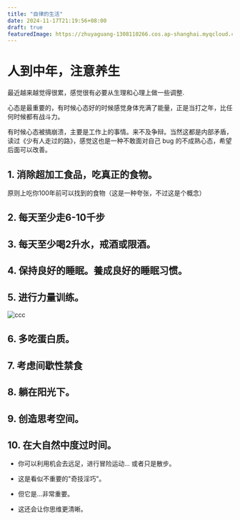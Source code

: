 ```yaml
---
title: "自律的生活"
date: 2024-11-17T21:19:56+08:00
draft: true
featuredImage: https://zhuyaguang-1308110266.cos.ap-shanghai.myqcloud.com/img/11732403575_.pic.jpg
---
```


# 人到中年，注意养生

最近越来越觉得很累，感觉很有必要从生理和心理上做一些调整.

心态是最重要的，有时候心态好的时候感觉身体充满了能量，正是当打之年，比任何时候都有战斗力。

有时候心态被搞崩溃，主要是工作上的事情。来不及争辩。当然这都是内部矛盾，读过《少有人走过的路》，感觉这也是一种不敢面对自己 bug 的不成熟心态，希望后面可以改善。





## 1. 消除超加工食品，吃真正的食物。

原则上吃你100年前可以找到的食物（这是一种夸张，不过这是个概念）

## 2. 每天至少走6-10千步


## 3. 每天至少喝2升水，戒酒或限酒。


## 4. 保持良好的睡眠。養成良好的睡眠习惯。


## 5. 进行力量训练。

![ccc](https://pbs.twimg.com/media/GcduHjYaMAEyvXi?format=jpg&name=small)

## 6. 多吃蛋白质。


## 7. 考虑间歇性禁食


## 8. 躺在阳光下。

## 9. 创造思考空间。


## 10. 在大自然中度过时间。

- 你可以利用机会去远足，进行冒险运动... 或者只是散步。

- 这是看似不重要的"奇技淫巧"。

- 但它是...非常重要。

- 这还会让你思维更清晰。